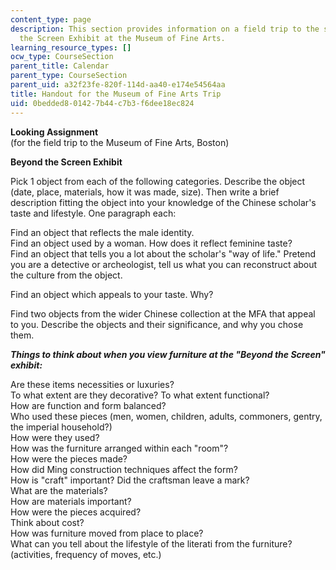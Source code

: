 ```yaml
---
content_type: page
description: This section provides information on a field trip to the see the Beyond
  the Screen Exhibit at the Museum of Fine Arts.
learning_resource_types: []
ocw_type: CourseSection
parent_title: Calendar
parent_type: CourseSection
parent_uid: a32f23fe-820f-114d-aa40-e174e54564aa
title: Handout for the Museum of Fine Arts Trip
uid: 0bedded8-0142-7b44-c7b3-f6dee18ec824
---
```


**Looking Assignment**  
(for the field trip to the Museum of Fine Arts, Boston)

**Beyond the Screen Exhibit**

Pick 1 object from each of the following categories. Describe the object (date, place, materials, how it was made, size). Then write a brief description fitting the object into your knowledge of the Chinese scholar's taste and lifestyle. One paragraph each:

Find an object that reflects the male identity.  
Find an object used by a woman. How does it reflect feminine taste?  
Find an object that tells you a lot about the scholar's "way of life." Pretend you are a detective or archeologist, tell us what you can reconstruct about the culture from the object.

Find an object which appeals to your taste. Why?

Find two objects from the wider Chinese collection at the MFA that appeal to you. Describe the objects and their significance, and why you chose them.

_**Things to think about when you view furniture at the "Beyond the Screen" exhibit:**_

Are these items necessities or luxuries?  
To what extent are they decorative? To what extent functional?  
How are function and form balanced?  
Who used these pieces (men, women, children, adults, commoners, gentry, the imperial household?)  
How were they used?  
How was the furniture arranged within each "room"?  
How were the pieces made?  
How did Ming construction techniques affect the form?  
How is "craft" important? Did the craftsman leave a mark?  
What are the materials?  
How are materials important?  
How were the pieces acquired?  
Think about cost?  
How was furniture moved from place to place?  
What can you tell about the lifestyle of the literati from the furniture? (activities, frequency of moves, etc.)